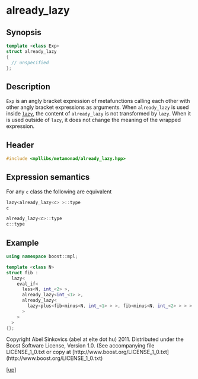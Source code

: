 # already_lazy

## Synopsis

```cpp
template <class Exp>
struct already_lazy
{
  // unspecified
};
```

## Description

`Exp` is an angly bracket expression of metafunctions calling each other with
other angly bracket expressions as arguments. When `already_lazy` is used inside
[`lazy`](lazy.html), the content of `already_lazy` is not transformed by `lazy`.
When it is used outside of `lazy`, it does not change the meaning of the wrapped
expression.

## Header

```cpp
#include <mpllibs/metamonad/already_lazy.hpp>
```

## Expression semantics

For any `c` class the following are equivalent

```cpp
lazy<already_lazy<c> >::type
c
```

```cpp
already_lazy<c>::type
c::type
```

## Example

```cpp
using namespace boost::mpl;

template <class N>
struct fib :
  lazy<
    eval_if<
      less<N, int_<2> >,
      already_lazy<int_<1> >,
      already_lazy<
        lazy<plus<fib<minus<N, int_<1> > >, fib<minus<N, int_<2> > > >
      >
    >
  >
{};
```

<p class="copyright">
Copyright Abel Sinkovics (abel at elte dot hu) 2011.
Distributed under the Boost Software License, Version 1.0.
(See accompanying file LICENSE_1_0.txt or copy at
[http://www.boost.org/LICENSE_1_0.txt](http://www.boost.org/LICENSE_1_0.txt)
</p>

[[up]](reference.html)



